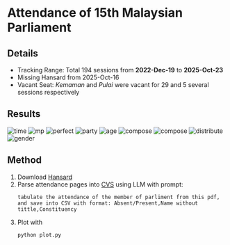 # Attendance of 15th Malaysian Parliament

## Details
- Tracking Range: Total 194 sessions from **2022-Dec-19** to **2025-Oct-23**
- Missing Hansard from 2025-Oct-16
- Vacant Seat: _Kemaman_ and _Pulai_ were vacant for 29 and 5 several sessions respectively

## Results

![time](static/time.png)
![mp](static/mp.png)
![perfect](static/perfect.png)
![party](static/party.png)
![age](static/age.png)
![compose](static/age_parliament.png)
![compose](static/compose.png)
![distribute](static/distribute.png)
![gender](static/gender.png)

## Method

1. Download [Hansard](https://www.parlimen.gov.my/hansard-dewan-rakyat.html?uweb=dr&arkib=yes)
2. Parse attendance pages into [CVS](dataset) using LLM with prompt:
   ```text
   tabulate the attendance of the member of parliment from this pdf,
   and save into CSV with format: Absent/Present,Name without tittle,Constituency
   ```
3. Plot with 
   ```commandline
   python plot.py
   ```

